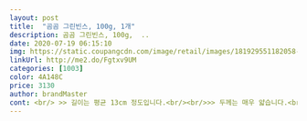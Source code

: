 ```yaml
---
layout: post 
title:  "곰곰 그린빈스, 100g, 1개" 
description: 곰곰 그린빈스, 100g,  ..
date: 2020-07-19 06:15:10 
img: https://static.coupangcdn.com/image/retail/images/181929551182058-33e88809-b544-4e0c-807d-4b0c32f1b280.jpg 
linkUrl: http://me2.do/Fgtxv9UM 
categories: [1003] 
color: 4A148C 
price: 3130 
author: brandMaster 
cont: <br/> >> 길이는 평균 13cm 정도입니다.<br/><br/>>> 두께는 매우 얇습니다.<br/><br/><br/> - 100g 1팩은 1인이 혼자서 술안주로 먹기 딱 좋은 양입니다.<br/><br/><br/> - 1팩에 있는 그린빈 모두 쓴맛 / 떫은맛없이 맛있더군요.<br/> 단맛이 잘 느껴집니다.<br/><br/><br/> - 그린빈 끝부분은 가위로 살짝 잘라내는 것이 좋습니다.<br/><br/><br/> - 그린빈 맛 자체를 더 즐기려면, 소금물에 데치는 것을 추천합니다.<br/><br/><br/> - 그린빈 자체가 깨끗한 편이라 먹기 전 가볍게 씻어냈습니다.<br/><br/><br/> - 깔끔하게 쭉 뻗은 그린빈 모양이 전체적으로 고릅니다.<br/><br/><br/> - 누르듯 만져보면, 적당한 단단함과 콩알이 느껴집니다.<br/><br/><br/> - 씹을 때 겉은 질기지 않고, 작은 콩알은 재밌는 식감을 주면서 잘 어우러집니다.<br/><br/><br/> - 얼어서 젖거나 상한 것 없이 모두 신선합니다.<br/><br/><br/> - 패키지는 일반적인 채소 패키지입니다.<br/> 과대포장 느낌은 없습니다.<br/><br/><br/> - 패키지를 열자마자 그리너리한 콩 향이 올라와서 좋았습니다.<br/><br/>1) 고기구이에 곁들이기<br/>1) 패키지 및 내용물 양<br/> 
---
```

 